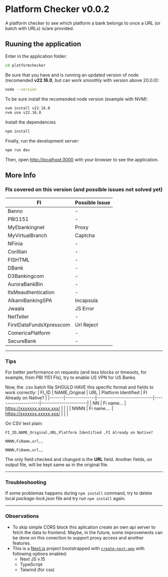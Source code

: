# Platform Checker v0.0.2

A platform checker to see which platform a bank belongs to once a URL (or batch with URLs) is/are provided.

## Ruuning the application

Enter in the application folder:
```bash
cd platformchecker
```

Be sure that you have and is running an updated version of node (recomended **v22.16.0**, but can work smoothly with version above 20.0.0):
```bash
node --version
```
To be sure install the recomended node version (example with NVM):
```bash
nvm install v22.16.0
nvm use v22.16.0
```

Install the dependencies
```bash
npm install
```

Finally, run the development server:

```bash
npm run dev
```

Then, open [http://localhost:3000](http://localhost:3000) with your browser to see the application.

## More Info

### FIs covered on this version (and possible issues not solved yet)

| FI                      | Possible Issue |
|-------------------------|----------------|
| Banno                   | -              |
| PBI1151                 | -              |
| MyEbankingnet           | Proxy          |
| MyVirtualBranch         | Captcha        |
| NFinia                  | -              |
| Corillian               | -              |
| FISHTML                 | -              |
| DBank                   | -              |
| D3Bankingcom            | -              |
| AuroraBankBin           | -              |
| ItsMeauthentication     | -              |
| AlkamiBankingSPA        | Incapsula      |
| Jwaala                  | JS Error       |
| NetTeller               | -              |
| FirstDataFundsXpresscom | Url Reject     |
| ComericaPlatform        | -              |
| SecureBank              | -              |

---

### Tips

For better performance on requests (and less blocks or timeouts, for example, from PBI 1151 FIs), try to enable US VPN for US Banks.

Now, the .csv batch file SHOULD HAVE this specific format and fields to work correctly:
| FI_ID | NAME_Original | URL                        | Platform Identified | FI Already on Native? |
|-------|---------------|----------------------------|---------------------|-----------------------|
| NN    | Fi name...    | https://xxxxxxx.xxxxx.xxx/ |                     |                       |
| NNNN  | Fi name....   | https://xxxxxxx.xxxxx.xxx/ |                     |                       |

On CSV text plain: 

```
FI_ID,NAME_Original,URL,Platform Identified ,FI Already on Native?

NNNN,FiName,url,,

NNNN,FiName,url,,
```

The only field checked and changed is the **URL** field. Another fields, on output file, will be kept same as in the original file.

---

### Troubleshooting
If some problemas happens during `npm install` command, try to delete local *package-lock.json* file and try run `npm install` again.

--- 

### Observations
 - To skip simple CORS block this aplication create an own api server to fetch the data to frontend.
 Maybe, in the future, some improvements can be done on this conection to support proxy access and another features.
 - This is a [Next.js](https://nextjs.org) project bootstrapped with [`create-next-app`](https://nextjs.org/docs/app/api-reference/cli/create-next-app) with following options enabled:
    - Next JS v.15
    - TypeScript
    - Taiwind (for css)